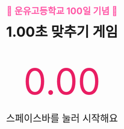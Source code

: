 <!DOCTYPE html>
<html lang="ko">
<head>
  <meta charset="UTF-8">
  <title>1.00초 맞추기 게임</title>
  <style>
    * {
      box-sizing: border-box;
    }

    html, body {
      margin: 0;
      padding: 0;
      background: linear-gradient(to bottom, #ffe4f2, #ffffff);
      font-family: 'Nanum Gothic', sans-serif;
      height: 100vh;
      overflow: hidden;
    }

    body {
      display: flex;
      flex-direction: column;
      align-items: center;
      justify-content: center;
      user-select: none;
    }

    h2 {
      color: #ff5aa7;
      font-size: 1.5rem;
      margin: 0;
    }

    h1 {
      font-size: 2.3rem;
      margin: 10px 0 30px;
    }

    #timer {
      font-size: 6rem;
      color: #e91e63;
      margin: 20px 0;
    }

    #message {
      font-size: 1.6rem;
      margin-bottom: 30px;
    }

    button {
      font-size: 1.2rem;
      padding: 12px 24px;
      background: #ff69b4;
      color: white;
      border: none;
      border-radius: 10px;
      cursor: pointer;
      display: none;
    }

    button:hover {
      background: #e91e63;
    }
  </style>
</head>
<body tabindex="0">
  <h2>🎉 운유고등학교 100일 기념 🎉</h2>
  <h1>1.00초 맞추기 게임</h1>
  <div id="timer">0.00</div>
  <div id="message">스페이스바를 눌러 시작해요</div>
  <button id="resetBtn">다시 하기</button>

  <script>
    let isRunning = false;
    let startTime = 0;
    let interval = null;

    const timerEl = document.getElementById("timer");
    const msgEl = document.getElementById("message");
    const resetBtn = document.getElementById("resetBtn");

    function format(ms) {
      return (ms / 1000).toFixed(2);
    }

    function update() {
      const now = Date.now();
      timerEl.textContent = format(now - startTime);
    }

    function start() {
      startTime = Date.now();
      interval = setInterval(update, 10);
      msgEl.textContent = "스페이스바를 다시 눌러 멈추세요!";
      resetBtn.style.display = "none";
    }

    function stop() {
      clearInterval(interval);
      const elapsed = Date.now() - startTime;
      timerEl.textContent = format(elapsed);
      const diff = Math.abs(elapsed - 1000);
      msgEl.textContent = diff <= 50
        ? `🎯 성공! ${format(elapsed)}초`
        : `😢 아쉬워요! ${format(elapsed)}초`;
      resetBtn.style.display = "inline-block";
    }

    function reset() {
      isRunning = false;
      timerEl.textContent = "0.00";
      msgEl.textContent = "스페이스바를 눌러 시작해요";
      resetBtn.style.display = "none";
    }

    document.body.addEventListener("keydown", (e) => {
      if (e.code === "Space") {
        e.preventDefault(); // 스크롤 방지
        if (!isRunning) {
          isRunning = true;
          start();
        } else {
          isRunning = false;
          stop();
        }
      }
    });

    // 포커스 강제 적용 (Mac Safari나 크롬에서 키보드 입력 안 되는 경우 대비)
    window.addEventListener("load", () => {
      document.body.focus();
    });

    resetBtn.addEventListener("click", reset);
  </script>
</body>
</html>
